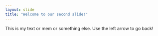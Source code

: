 ```yaml
---
layout: slide
title: "Welcome to our second slide!"
---
```

This is my text or mem or something else.
Use the left arrow to go back!
